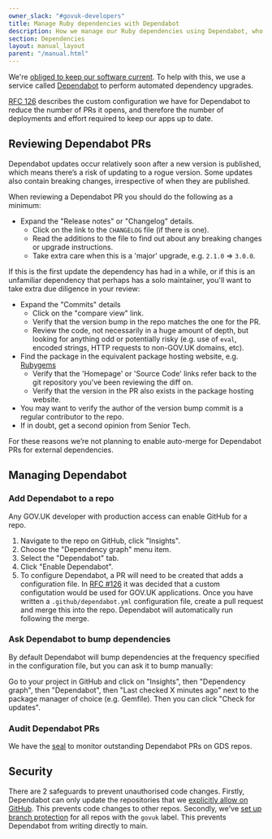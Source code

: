 ```yaml
---
owner_slack: "#govuk-developers"
title: Manage Ruby dependencies with Dependabot
description: How we manage our Ruby dependencies using Dependabot, who can merge PRs and security
section: Dependencies
layout: manual_layout
parent: "/manual.html"
---
```


We're [obliged to keep our software current][current]. To help with this, we use a
service called [Dependabot][] to perform automated dependency upgrades.

[RFC 126][] describes the custom configuration we have for Dependabot to reduce the
number of PRs it opens, and therefore the number of deployments and effort required to
keep our apps up to date.

## Reviewing Dependabot PRs

Dependabot updates occur relatively soon after a new version is published, which means
there’s a risk of updating to a rogue version. Some updates also contain breaking
changes, irrespective of when they are published.

When reviewing a Dependabot PR you should do the following as a minimum:

- Expand the "Release notes" or "Changelog" details.
  - Click on the link to the `CHANGELOG` file (if there is one).
  - Read the additions to the file to find out about any breaking changes or upgrade instructions.
  - Take extra care when this is a 'major' upgrade, e.g. `2.1.0` => `3.0.0`.

If this is the first update the dependency has had in a while, or if this is an unfamiliar dependency that perhaps has a solo maintainer, you'll want to take extra due diligence in your review:

- Expand the "Commits" details
  - Click on the "compare view" link.
  - Verify that the version bump in the repo matches the one for the PR.
  - Review the code, not necessarily in a huge amount of depth, but looking for anything odd or potentially risky (e.g. use of `eval`, encoded strings, HTTP requests to non-GOV.UK domains, etc).
- Find the package in the equivalent package hosting website, e.g. [Rubygems](https://rubygems.org/)
  - Verify that the 'Homepage' or 'Source Code' links refer back to the git repository you've been reviewing the diff on.
  - Verify that the version in the PR also exists in the package hosting website.
- You may want to verify the author of the version bump commit is a regular contributor to the repo.
- If in doubt, get a second opinion from Senior Tech.

For these reasons we’re not planning to enable auto-merge for Dependabot PRs for external dependencies.

## Managing Dependabot

### Add Dependabot to a repo

Any GOV.UK developer with production access can enable GitHub for a repo.

1. Navigate to the repo on GitHub, click "Insights".
1. Choose the "Dependency graph" menu item.
1. Select the "Dependabot" tab.
1. Click "Enable Dependabot".
1. To configure Dependabot, a PR will need to be created that adds a configuration file. In [RFC #126](https://github.com/alphagov/govuk-rfcs/blob/main/rfc-126-custom-configuration-for-dependabot.md#custom-configuration) it was decided that a custom configutation would be used for GOV.UK applications. Once you have written a `.github/dependabot.yml` configuration file, create a pull request and merge this into the repo. Dependabot will automatically run following the merge.

### Ask Dependabot to bump dependencies

By default Dependabot will bump dependencies at the frequency specified in the configuration file, but you can ask it to bump manually:

Go to your project in GitHub and click on "Insights", then "Dependency graph", then "Dependabot", then "Last checked X minutes ago" next to the package manager of choice (e.g. Gemfile). Then you can click "Check for updates".

### Audit Dependabot PRs

We have the [seal][app] to monitor outstanding Dependabot PRs on GDS repos.

## Security

There are 2 safeguards to prevent unauthorised code changes. Firstly, Dependabot can only update the repositories that we [explicitly allow on GitHub][access]. This prevents code changes to other repos. Secondly, we've [set up branch protection](/manual/github.html) for all repos with the `govuk` label. This prevents Dependabot from writing directly to main.

[RFC 126]: https://github.com/alphagov/govuk-rfcs/blob/main/rfc-126-custom-configuration-for-dependabot.md
[ext]: /manual/merge-pr.html
[access]: https://github.com/organizations/alphagov/settings/installations/87197
[current]: /manual/keeping-software-current.html
[Dependabot]: https://dependabot.com
[admin]: https://app.dependabot.com/accounts/alphagov/repos
[app]: /repos/seal.html
